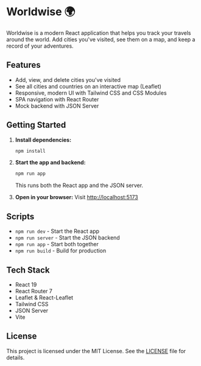 # Worldwise 🌍

Worldwise is a modern React application that helps you track your travels around the world. Add cities you've visited, see them on a map, and keep a record of your adventures.

## Features

- Add, view, and delete cities you've visited
- See all cities and countries on an interactive map (Leaflet)
- Responsive, modern UI with Tailwind CSS and CSS Modules
- SPA navigation with React Router
- Mock backend with JSON Server

## Getting Started

1. **Install dependencies:**
   ```sh
   npm install
   ```
2. **Start the app and backend:**

   ```sh
   npm run app
   ```

   This runs both the React app and the JSON server.

3. **Open in your browser:**
   Visit [http://localhost:5173](http://localhost:5173)

## Scripts

- `npm run dev` - Start the React app
- `npm run server` - Start the JSON backend
- `npm run app` - Start both together
- `npm run build` - Build for production

## Tech Stack

- React 19
- React Router 7
- Leaflet & React-Leaflet
- Tailwind CSS
- JSON Server
- Vite

## License

This project is licensed under the MIT License. See the [LICENSE](LICENSE) file for details.
